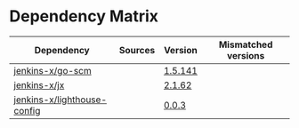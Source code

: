 # Dependency Matrix

Dependency | Sources | Version | Mismatched versions
---------- | ------- | ------- | -------------------
[jenkins-x/go-scm](https://github.com/jenkins-x/go-scm) |  | [1.5.141]() | 
[jenkins-x/jx](https://github.com/jenkins-x/jx) |  | [2.1.62](https://github.com/jenkins-x/jx/releases/tag/v2.1.62) | 
[jenkins-x/lighthouse-config](https://github.com/jenkins-x/lighthouse-config) |  | [0.0.3]() | 
